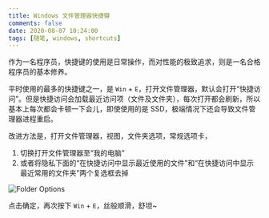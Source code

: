 ```yaml
---
title: Windows 文件管理器快捷键
comments: false
date: 2020-08-07 10:24:00
tags: [随笔, windows, shortcuts]
---
```


作为一名程序员，快捷键的使用是日常操作，而对性能的极致追求，则是一名合格程序员的基本修养。

平时使用的最多的快捷键之一，是 `Win` + `E`，打开文件管理器，默认会打开“快捷访问”。但是快捷访问会加载最近访问项（文件及文件夹），每次打开都会刷新，所以基本上每次都会卡顿一下会儿，即使使用的是 SSD，极端情况下还会导致文件管理器进程重启。

改进方法是，打开文件管理器，视图，文件夹选项，常规选项卡，

1. 切换打开文件管理器至“我的电脑”
2. 或者将隐私下面的“在快捷访问中显示最近使用的文件”和“在快捷访问中显示最近常用的文件夹”两个复选框去掉

![Folder Options](/images/windows-shortcut-key-for-file-explorer/folder-options.png)

点击确定，再次按下 `Win` + `E`，丝般顺滑，舒坦~
